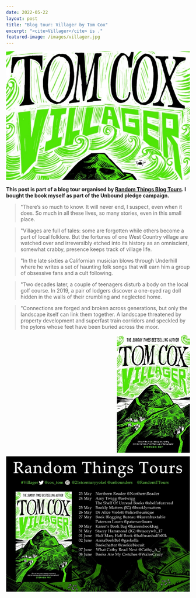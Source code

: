 ```yaml
---
date: 2022-05-22
layout: post
title: "Blog tour: Villager by Tom Cox"
excerpt: "<cite>Villager</cite> is ."
featured-image: /images/villager.jpg
---
```


![Villager](/images/villager.jpg)

**This post is part of a blog tour organised by [Random Things Blog Tours](http://randomthingsthroughmyletterbox.blogspot.com/p/services-to-publishers-authors-blog.html). I bought the book myself as part of the Unbound pledge campaign.**

> "There’s so much to know. It will never end, I suspect, even when it does. So much in all these lives, so many stories, even in this small place.

> "Villages are full of tales: some are forgotten while others become a part of local folklore. But the fortunes of one West Country village are watched over and irreversibly etched into its history as an omniscient, somewhat crabby, presence keeps track of village life.

> "In the late sixties a Californian musician blows through Underhill where he writes a set of haunting folk songs that will earn him a group of obsessive fans and a cult following.

> "Two decades later, a couple of teenagers disturb a body on the local golf course. In 2019, a pair of lodgers discover a one-eyed rag doll hidden in the walls of their crumbling and neglected home.

> "Connections are forged and broken across generations, but only the landscape itself can link them together. A landscape threatened by property development and superfast train corridors and speckled by the pylons whose feet have been buried across the moor.

<img src="/images/villager-200.jpg" alt="Villager" style="float: right; margin-bottom: 10px; margin-left: 10px;">



![Villager blog tour banner](/images/villager-banner.jpg)
